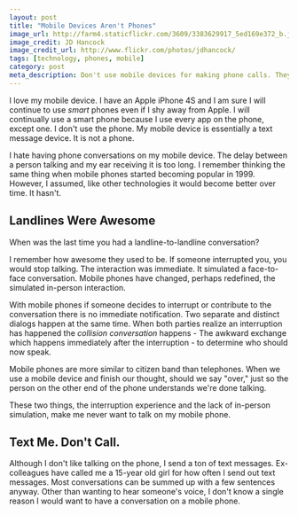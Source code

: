 ```yaml
---
layout: post
title: "Mobile Devices Aren't Phones"
image_url: http://farm4.staticflickr.com/3609/3383629917_5ed169e372_b.jpg
image_credit: JD Hancock
image_credit_url: http://www.flickr.com/photos/jdhancock/
tags: [technology, phones, mobile]
category: post
meta_description: Don't use mobile devices for making phone calls. They are much better at the other things they do.
---
```


I love my mobile device. I have an Apple iPhone 4S and I am sure I will continue to use _smart_ phones even if I shy away from Apple. I will continually use a smart phone because I use every app on the phone, except one. I don't use the phone. My mobile device is essentially a text message device. It is not a phone. 

I hate having phone conversations on my mobile device. The delay between a person talking and my ear receiving it is too long. I remember thinking the same thing when mobile phones started becoming popular in 1999. However, I assumed, like other technologies it would become better over time. It hasn't.

## Landlines Were Awesome

When was the last time you had a landline-to-landline conversation? 

I remember how awesome they used to be. If someone interrupted you, you would stop talking. The interaction was immediate. It simulated a face-to-face conversation. Mobile phones have changed, perhaps redefined, the simulated in-person interaction. 

With mobile phones if someone decides to interrupt or contribute to the conversation there is no immediate notification. Two separate and distinct dialogs happen at the same time. When both parties realize an interruption has happened the _collision conversation_ happens - The awkward exchange which happens immediately after the interruption - to determine who should now speak.

Mobile phones are more similar to citizen band than telephones. When we use a mobile device and finish our thought, should we say "over," just so the person on the other end of the phone understands we're done talking. 

These two things, the interruption experience and the lack of in-person simulation, make me never want to talk on my mobile phone.

## Text Me. Don't Call.

Although I don't like talking on the phone, I send a ton of text messages. Ex-colleagues have called me a 15-year old girl for how often I send out text messages. Most conversations can be summed up with a few sentences anyway. Other than wanting to hear someone's voice, I don't know a single reason I would want to have a conversation on a mobile phone.

